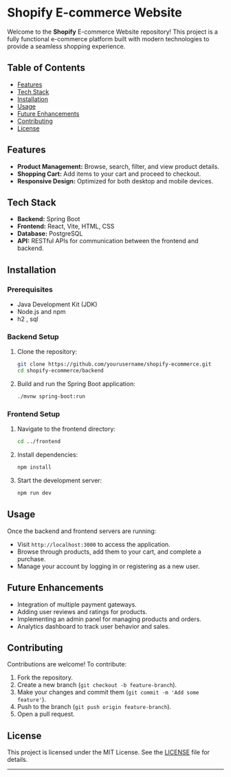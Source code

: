 # Shopify E-commerce Website

Welcome to the **Shopify** E-commerce Website repository! This project is a fully functional e-commerce platform built with modern technologies to provide a seamless shopping experience. 

## Table of Contents

- [Features](#features)
- [Tech Stack](#tech-stack)
- [Installation](#installation)
- [Usage](#usage)
- [Future Enhancements](#future-enhancements)
- [Contributing](#contributing)
- [License](#license)

## Features

- **Product Management:** Browse, search, filter, and view product details.
- **Shopping Cart:** Add items to your cart and proceed to checkout.
- **Responsive Design:** Optimized for both desktop and mobile devices.

## Tech Stack

- **Backend:** Spring Boot
- **Frontend:** React, Vite, HTML, CSS
- **Database:** PostgreSQL
- **API:** RESTful APIs for communication between the frontend and backend.

## Installation

### Prerequisites

- Java Development Kit (JDK)
- Node.js and npm
-  h2 , sql

### Backend Setup

1. Clone the repository:  
   ```bash
   git clone https://github.com/yourusername/shopify-ecommerce.git
   cd shopify-ecommerce/backend
   ```

2. Build and run the Spring Boot application:  
   ```bash
   ./mvnw spring-boot:run
   ```

### Frontend Setup

1. Navigate to the frontend directory:  
   ```bash
   cd ../frontend
   ```

2. Install dependencies:  
   ```bash
   npm install
   ```

3. Start the development server:  
   ```bash
   npm run dev
   ```

## Usage

Once the backend and frontend servers are running:

- Visit `http://localhost:3000` to access the application.
- Browse through products, add them to your cart, and complete a purchase.
- Manage your account by logging in or registering as a new user.

## Future Enhancements

- Integration of multiple payment gateways.
- Adding user reviews and ratings for products.
- Implementing an admin panel for managing products and orders.
- Analytics dashboard to track user behavior and sales.

## Contributing

Contributions are welcome! To contribute:

1. Fork the repository.
2. Create a new branch (`git checkout -b feature-branch`).
3. Make your changes and commit them (`git commit -m 'Add some feature'`).
4. Push to the branch (`git push origin feature-branch`).
5. Open a pull request.

## License

This project is licensed under the MIT License. See the [LICENSE](LICENSE) file for details.

---

